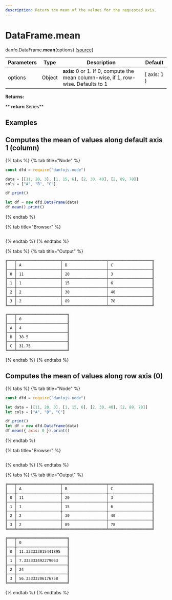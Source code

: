 ```yaml
---
description: Return the mean of the values for the requested axis.
---
```


# DataFrame.mean

danfo.DataFrame.**mean**(options) \[[source](https://github.com/opensource9ja/danfojs/blob/3398c2f540c16ac95599a05b6f2db4eff8a258c9/danfojs/src/core/frame.js#L454)]

| Parameters | Type   | Description                                                                         | Default     |
| ---------- | ------ | ----------------------------------------------------------------------------------- | ----------- |
| options    | Object | **axis:** 0 or 1. If 0, compute the mean column-wise, if 1, row-wise. Defaults to 1 | { axis: 1 } |

**Returns:**

**       **return** Series**

## **Examples**

## Computes the mean of values along default axis 1 (column)

{% tabs %}
{% tab title="Node" %}
```javascript
const dfd = require("danfojs-node")

data = [[11, 20, 3], [1, 15, 6], [2, 30, 40], [2, 89, 78]]
cols = ["A", "B", "C"]

df.print()

let df = new dfd.DataFrame(data)
df.mean().print()
```
{% endtab %}

{% tab title="Browser" %}
```
```
{% endtab %}
{% endtabs %}

{% tabs %}
{% tab title="Output" %}
```
╔═══╤═══════════════════╤═══════════════════╤═══════════════════╗
║   │ A                 │ B                 │ C                 ║
╟───┼───────────────────┼───────────────────┼───────────────────╢
║ 0 │ 11                │ 20                │ 3                 ║
╟───┼───────────────────┼───────────────────┼───────────────────╢
║ 1 │ 1                 │ 15                │ 6                 ║
╟───┼───────────────────┼───────────────────┼───────────────────╢
║ 2 │ 2                 │ 30                │ 40                ║
╟───┼───────────────────┼───────────────────┼───────────────────╢
║ 3 │ 2                 │ 89                │ 78                ║
╚═══╧═══════════════════╧═══════════════════╧═══════════════════╝

╔═══╤══════════════════════╗
║   │ 0                    ║
╟───┼──────────────────────╢
║ A │ 4                    ║
╟───┼──────────────────────╢
║ B │ 38.5                 ║
╟───┼──────────────────────╢
║ C │ 31.75                ║
╚═══╧══════════════════════╝
```
{% endtab %}
{% endtabs %}

## Computes the mean of values along row axis (0)

{% tabs %}
{% tab title="Node" %}
```javascript
const dfd = require("danfojs-node")

let data = [[11, 20, 3], [1, 15, 6], [2, 30, 40], [2, 89, 78]]
let cols = ["A", "B", "C"]

df.print()
let df = new dfd.DataFrame(data)
df.mean({ axis: 0 }).print()
```
{% endtab %}

{% tab title="Browser" %}
```
```
{% endtab %}
{% endtabs %}

{% tabs %}
{% tab title="Output" %}
```
╔═══╤═══════════════════╤═══════════════════╤═══════════════════╗
║   │ A                 │ B                 │ C                 ║
╟───┼───────────────────┼───────────────────┼───────────────────╢
║ 0 │ 11                │ 20                │ 3                 ║
╟───┼───────────────────┼───────────────────┼───────────────────╢
║ 1 │ 1                 │ 15                │ 6                 ║
╟───┼───────────────────┼───────────────────┼───────────────────╢
║ 2 │ 2                 │ 30                │ 40                ║
╟───┼───────────────────┼───────────────────┼───────────────────╢
║ 3 │ 2                 │ 89                │ 78                ║
╚═══╧═══════════════════╧═══════════════════╧═══════════════════╝

╔═══╤══════════════════════╗
║   │ 0                    ║
╟───┼──────────────────────╢
║ 0 │ 11.333333015441895   ║
╟───┼──────────────────────╢
║ 1 │ 7.333333492279053    ║
╟───┼──────────────────────╢
║ 2 │ 24                   ║
╟───┼──────────────────────╢
║ 3 │ 56.33333206176758    ║
╚═══╧══════════════════════╝
```
{% endtab %}
{% endtabs %}
